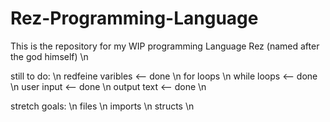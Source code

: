# Rez-Programming-Language
This is the repository for my WIP programming Language Rez (named after the god himself) \n


still to do: \n
redfeine varibles <-- done \n
for loops \n
while loops <-- done \n
user input <-- done \n
output text <-- done \n

stretch goals: \n
files \n
imports \n
structs \n
